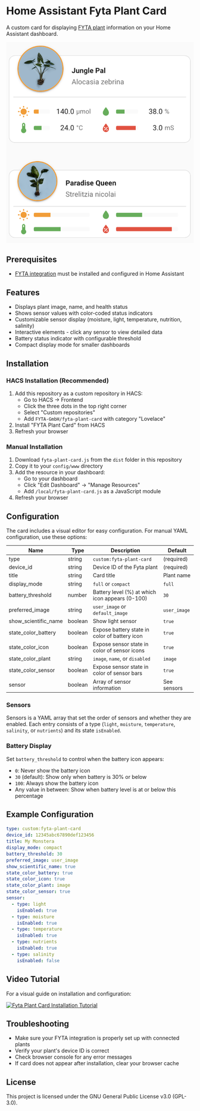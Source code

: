 # Home Assistant Fyta Plant Card

A custom card for displaying [FYTA plant](https://fyta.de/) information on your Home Assistant dashboard.

![Screenshot](assets/card-image.png)

## Prerequisites

- [FYTA integration](https://www.home-assistant.io/integrations/fyta/) must be installed and configured in Home Assistant

## Features

- Displays plant image, name, and health status
- Shows sensor values with color-coded status indicators
- Customizable sensor display (moisture, light, temperature, nutrition, salinity)
- Interactive elements - click any sensor to view detailed data
- Battery status indicator with configurable threshold
- Compact display mode for smaller dashboards

## Installation

### HACS Installation (Recommended)

1. Add this repository as a custom repository in HACS:
   - Go to HACS → Frontend
   - Click the three dots in the top right corner
   - Select "Custom repositories"
   - Add `FYTA-GmbH/fyta-plant-card` with category "Lovelace"
2. Install "FYTA Plant Card" from HACS
3. Refresh your browser

### Manual Installation

1. Download `fyta-plant-card.js` from the `dist` folder in this repository
2. Copy it to your `config/www` directory
3. Add the resource in your dashboard:
   - Go to your dashboard
   - Click "Edit Dashboard" → "Manage Resources"
   - Add `/local/fyta-plant-card.js` as a JavaScript module
4. Refresh your browser

## Configuration

The card includes a visual editor for easy configuration. For manual YAML configuration, use these options:

| Name                 | Type    | Description                                         | Default      |
|----------------------|---------|-----------------------------------------------------|--------------|
| type                 | string  | `custom:fyta-plant-card`                            | (required)   |
| device_id            | string  | Device ID of the Fyta plant                         | (required)   |
| title                | string  | Card title                                          | Plant name   |
| display_mode         | string  | `full` or `compact`                                 | `full`       |
| battery_threshold    | number  | Battery level (%) at which icon appears (0-100)     | `30`         |
| preferred_image      | string  | `user_image` or `default_image`                     | `user_image` |
| show_scientific_name | boolean | Show light sensor                                   | `true`       |
| state_color_battery  | boolean | Expose battery state in color of battery icon       | `true`       |
| state_color_icon     | boolean | Expose sensor state in color of sensor icons        | `true`       |
| state_color_plant    | string  | `image`, `name`, or `disabled`                      | `image`      |
| state_color_sensor   | boolean | Expose sensor state in color of sensor bars         | `true`       |
| sensor               | boolean | Array of sensor information                         | See sensors  |


### Sensors
Sensors is a YAML array that set the order of sensors and whether they are enabled. Each entry consists of a type (`light`, `moisture`, `temperature`, `salinity`, or `nutrients`) and its state `isEnabled`.

### Battery Display

Set `battery_threshold` to control when the battery icon appears:
- `0`: Never show the battery icon
- `30` (default): Show only when battery is 30% or below
- `100`: Always show the battery icon
- Any value in between: Show when battery level is at or below this percentage

## Example Configuration

```yaml
type: custom:fyta-plant-card
device_id: 12345abc67890def123456
title: My Monstera
display_mode: compact
battery_threshold: 30
preferred_image: user_image
show_scientific_name: true
state_color_battery: true
state_color_icon: true
state_color_plant: image
state_color_sensor: true
sensor:
  - type: light
    isEnabled: true
  - type: moisture
    isEnabled: true
  - type: temperature
    isEnabled: true
  - type: nutrients
    isEnabled: true
  - type: salinity
    isEnabled: false
```

## Video Tutorial

For a visual guide on installation and configuration:

[![Fyta Plant Card Installation Tutorial](https://img.youtube.com/vi/KS1u91yYSsE/0.jpg)](https://youtu.be/KS1u91yYSsE)

## Troubleshooting

- Make sure your FYTA integration is properly set up with connected plants
- Verify your plant's device ID is correct
- Check browser console for any error messages
- If card does not appear after installation, clear your browser cache

## License

This project is licensed under the GNU General Public License v3.0 (GPL-3.0).
